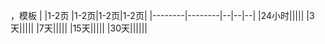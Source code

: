 ，模板
|  |1-2页  |1-2页|1-2页|1-2页|
|--------|--------|--|--|--|
|24小时|||||
|3天|||||
|7天|||||
|15天|||||
|30天||||||
